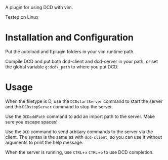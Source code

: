 A plugin for using DCD with vim.

Tested on Linux

Installation and Configuration
==============================
Put the autoload and ftplugin folders in your vim runtime path.

Compile DCD and put both dcd-client and dcd-server in your path, or set the
global variable `g:dcd\_path` to where you put DCD.

Usage
===================
When the filetype is D, use the `DCDstartServer` command to start the server
and the `DCDstopServer` command to stop the server.

Use the `DCDaddPath` command to add an import path to the server. Make sure you
escape spaces!

Use the `DCD` command to send arbitary commands to the server via the client.
The syntax is the same as with `dcd-client`, so you can use it without
arguments to print the help message.

When the server is running, use `CTRL`+`x` `CTRL`+`o` to use DCD completion.
